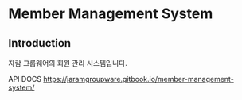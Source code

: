 # Member Management System
## Introduction
자람 그룹웨어의 회원 관리 시스템입니다.

API DOCS
https://jaramgroupware.gitbook.io/member-management-system/